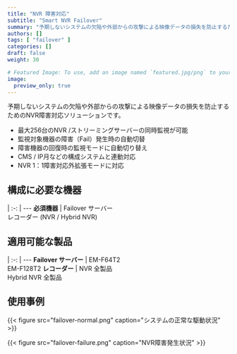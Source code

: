 ```yaml
---
title: "NVR 障害対応"
subtitle: "Smart NVR Failover"
summary: "予期しないシステムの欠陥や外部からの攻撃による映像データの損失を防止するためのNVR障害対応ソリューションです。"
authors: []
tags: [ "failover" ]
categories: []
draft: false
weight: 30

# Featured Image: To use, add an image named `featured.jpg/png` to your page's folder.
image:
  preview_only: true
---
```


予期しないシステムの欠陥や外部からの攻撃による映像データの損失を防止するためのNVR障害対応ソリューションです。

- 最大256台のNVR /ストリーミングサーバーの同時監視が可能
- 監視対象機器の障害（Fail）発生時の自動切替
- 障害機器の回復時の監視モードに自動切り替え
- CMS / IP月などの構成システムと連動対応
- NVR 1：1障害対応外拡張モードに対応

<div class="container">
<div class="row">
<div class="col-12 col-sm-6 pl-0">

## 構成に必要な機器

|
:-: | ---
**必須機器** | Failover サーバー<br>レコーダー (NVR / Hybrid NVR)

</div>
<div class="col-12 col-sm-6 pl-0">

## 適用可能な製品

|
:-: | ---
**Failover サーバー** | EM-F64T2<br>EM-F128T2
**レコーダー** | NVR 全製品<br>Hybrid NVR 全製品

</div>
</div>
</div>

## 使用事例

{{< figure src="failover-normal.png" caption="システムの正常な駆動状況" >}}

{{< figure src="failover-failure.png" caption="NVR障害発生状況" >}}
